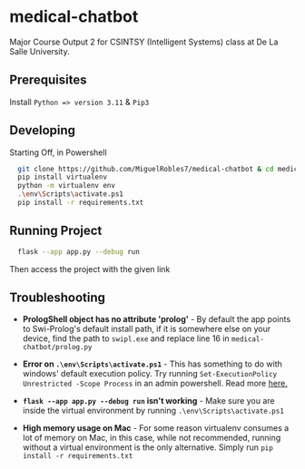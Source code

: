 # medical-chatbot

Major Course Output 2 for CSINTSY (Intelligent Systems) class at De La Salle University.

## **Prerequisites**

Install `Python => version 3.11` & `Pip3`

## **Developing**

Starting Off, in Powershell

```bash
  git clone https://github.com/MiguelRobles7/medical-chatbot & cd medical-chatbot
  pip install virtualenv
  python -m virtualenv env
  .\env\Scripts\activate.ps1
  pip install -r requirements.txt
```

## **Running Project**

```bash
  flask --app app.py --debug run
```

Then access the project with the given link

## Troubleshooting

- **PrologShell object has no attribute 'prolog'** - By default the app points to Swi-Prolog's default install path, if it is somewhere else on your device, find the path to `swipl.exe` and replace line 16 in `medical-chatbot/prolog.py`
- **Error on `.\env\Scripts\activate.ps1`** - This has something to do with windows' default execution policy. Try running `Set-ExecutionPolicy Unrestricted -Scope Process` in an admin powershell. Read more [here.](https://stackoverflow.com/questions/18713086/virtualenv-wont-activate-on-windows)

- **`flask --app app.py --debug run` isn't working** - Make sure you are inside the virtual environment by running `.\env\Scripts\activate.ps1`

- **High memory usage on Mac** - For some reason virtualenv consumes a lot of memory on Mac, in this case, while not recommended, running without a virtual environment is the only alternative. Simply run `pip install -r requirements.txt`
